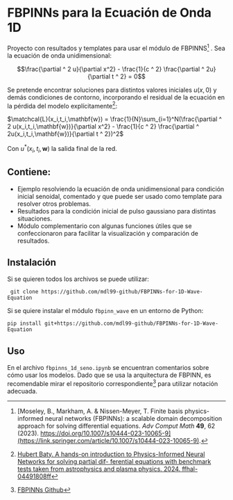 # FBPINNs para la Ecuación de Onda 1D

  

Proyecto con resultados y templates para usar el módulo de FBPINNS[^1] . Sea la ecuación de onda unidimensional:

$$\frac{\partial ^ 2 u}{\partial x^2} - \frac{1}{c ^ 2} \frac{\partial ^ 2u}{\partial t ^ 2} = 0$$

Se pretende encontrar soluciones para distintos valores iniciales $u(x,0)$ y demás condiciones de contorno, incorporando el residual de la ecuación en la pérdida del modelo explícitamente[^3]:

$\matchcal{L}(x_i,t_i,\mathbf{w}) = \frac{1}{N}\sum_{i=1}^N(\frac{\partial ^ 2 u(x_i,t_i,\mathbf{w})}{\partial x^2} - \frac{1}{c ^ 2} \frac{\partial ^ 2u(x_i,t_i,\mathbf{w})}{\partial t ^ 2})^2$

Con $u^*(x_i,t_i,\mathbf{w})$ la salida final de la red.

## Contiene:
- Ejemplo resolviendo la ecuación de onda unidimensional para condición inicial senoidal, comentado y que puede ser usado como template para resolver otros problemas.
- Resultados para la condición inicial de pulso gaussiano para distintas situaciones.
- Módulo complementario con algunas funciones útiles que se confeccionaron para facilitar la visualización y comparación de resultados.

## Instalación

Si se quieren todos los archivos se puede utilizar:

```
 git clone https://github.com/mdl99-github/FBPINNs-for-1D-Wave-Equation
```

Si se quiere instalar el módulo `fbpinn_wave` en un entorno de Python:
```
pip install git+https://github.com/mdl99-github/FBPINNs-for-1D-Wave-Equation
```

## Uso

En el archivo `fbpinns_1d_seno.ipynb` se encuentran comentarios sobre cómo usar los modelos. Dado que se usa la arquitectura de FBPINN, es recomendable mirar el repositorio correspondiente[^2] para utilizar notación adecuada.

  

[^1]: [Moseley, B., Markham, A. & Nissen-Meyer, T. Finite basis physics-informed neural networks (FBPINNs): a scalable domain decomposition approach for solving differential equations. _Adv Comput Math_ **49**, 62 (2023). https://doi.org/10.1007/s10444-023-10065-9](https://link.springer.com/article/10.1007/s10444-023-10065-9).
[^2]:[FBPINNs Github](https://github.com/benmoseley/FBPINNs)
[^3]:[Hubert Baty. A hands-on introduction to Physics-Informed Neural Networks for solving partial dif-
ferential equations with benchmark tests taken from astrophysics and plasma physics. 2024. ffhal-
04491808ff](https://arxiv.org/abs/2403.00599v1)